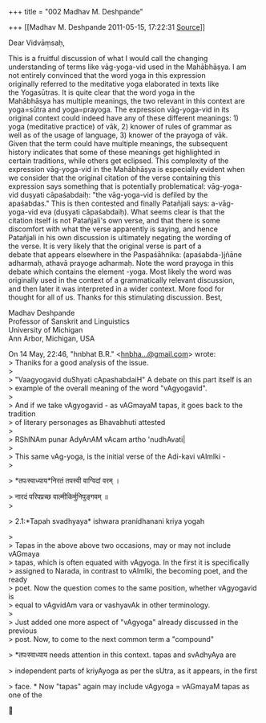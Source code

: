 +++
title = "002 Madhav M. Deshpande"

+++
[[Madhav M. Deshpande	2011-05-15, 17:22:31 [Source](https://groups.google.com/g/bvparishat/c/225xJ74lgrE)]]



Dear Vidvāṃsaḥ,  
  
This is a fruitful discussion of what I would call the changing  
understanding of terms like vāg-yoga-vid used in the Mahābhāṣya. I am  
not entirely convinced that the word yoga in this expression  
originally referred to the meditative yoga elaborated in texts like  
the Yogasūtras. It is quite clear that the word yoga in the  
Mahābhāṣya has multiple meanings, the two relevant in this context are  
yoga=sūtra and yoga=prayoga. The expression vāg-yoga-vid in its  
original context could indeed have any of these different meanings: 1)  
yoga (meditative practice) of vāk, 2) knower of rules of grammar as  
well as of the usage of language, 3) knower of the prayoga of vāk.  
Given that the term could have multiple meanings, the subsequent  
history indicates that some of these meanings get highlighted in  
certain traditions, while others get eclipsed. This complexity of the  
expression vāg-yoga-vid in the Mahābhāṣya is especially evident when  
we consider that the original citation of the verse containing this  
expression says something that is potentially problematical: vāg-yoga-  
vid duṣyati cāpaśabdaiḥ: "the vāg-yoga-vid is defiled by the  
apaśabdas." This is then contested and finally Patañjali says: a-vāg-  
yoga-vid eva (duṣyati cāpaśabdaiḥ). What seems clear is that the  
citation itself is not Patañjali's own verse, and that there is some  
discomfort with what the verse apparently is saying, and hence  
Patañjali in his own discussion is ultimately negating the wording of  
the verse. It is very likely that the original verse is part of a  
debate that appears elsewhere in the Paspaśāhnika: (apaśabda-)jñāne  
adharmaḥ, athavā prayoge adharmaḥ. Note the word prayoga in this  
debate which contains the element -yoga. Most likely the word was  
originally used in the context of a grammatically relevant discussion,  
and then later it was interpreted in a wider context. More food for  
thought for all of us. Thanks for this stimulating discussion. Best,  
  
Madhav Deshpande  
Professor of Sanskrit and Linguistics  
University of Michigan  
Ann Arbor, Michigan, USA  

  
On 14 May, 22:46, "hnbhat B.R." \<[hnbha...@gmail.com]()\> wrote:  
\> Thaniks for a good analysis of the issue.  
\>  
\> "Vaagyogavid duShyati cApashabdaiH" A debate on this part itself is an  
\> example of the overall meaning of the word "vAgyogavid".  
\>  
\> And if we take vAgyogavid - as vAGmayaM tapas, it goes back to the tradition  
\> of literary personages as Bhavabhuti attested  
\>  
\> RShINAm punar AdyAnAM vAcam artho 'nudhAvati\|  
\>  
\> This same vAg-yoga, is the initial verse of the Adi-kavi vAlmIki -  
\>  

\> \*तपःस्वाध्याय\*निरतं तपस्वी वाग्विदां वरम् ।  

\> नारदं परिपप्रच्छ वाल्मीकिर्मुनिपुङ्गवम् ॥  
\>  

\> 2.1:\*Tapah svadhyaya\* ishwara pranidhanani kriya yogah  

\>  
\> Tapas in the above above two occasions, may or may not include vAGmaya  
\> tapas, which is often equated with vAgyoga. In the first it is specifically  
\> assigned to Narada, in contrast to vAlmIki, the becoming poet, and the ready  
\> poet. Now the question comes to the same position, whether vAgyogavid is  
\> equal to vAgvidAm vara or vashyavAk in other terminology.  
\>  
\> Just added one more aspect of "vAgyoga" already discussed in the previous  
\> post. Now, to come to the next common term a "compound"  

\> \*तपःस्वाध्याय needs attention in this context. tapas and svAdhyAya are  

\> independent parts of kriyAyoga as per the sUtra, as it appears, in the first  

\> face. \* Now "tapas" again may include vAgyoga = vAGmayaM tapas as one of the  



